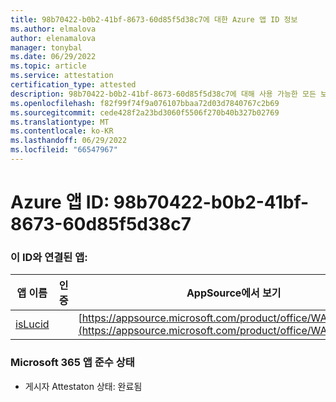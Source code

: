 ```yaml
---
title: 98b70422-b0b2-41bf-8673-60d85f5d38c7에 대한 Azure 앱 ID 정보
ms.author: elmalova
author: elenamalova
manager: tonybal
ms.date: 06/29/2022
ms.topic: article
ms.service: attestation
certification_type: attested
description: 98b70422-b0b2-41bf-8673-60d85f5d38c7에 대해 사용 가능한 모든 보안 및 규정 준수 정보입니다.
ms.openlocfilehash: f82f99f74f9a076107bbaa72d03d7840767c2b69
ms.sourcegitcommit: cede428f2a23bd3060f5506f270b40b327b02769
ms.translationtype: MT
ms.contentlocale: ko-KR
ms.lasthandoff: 06/29/2022
ms.locfileid: "66547967"
---
```

# <a name="azure-app-id-98b70422-b0b2-41bf-8673-60d85f5d38c7"></a>Azure 앱 ID: 98b70422-b0b2-41bf-8673-60d85f5d38c7


### <a name="apps-associated-with-this-id"></a>이 ID와 연결된 앱:
| **앱 이름** | **인증** | **AppSource에서 보기** |
|--------------|---------------|-----------------------|
| [isLucid](../forward/WA200002385.md) |  | [https://appsource.microsoft.com/product/office/WA200002385](https://appsource.microsoft.com/product/office/WA200002385) |

### <a name="microsoft-365-app-compliance-status"></a>Microsoft 365 앱 준수 상태
- 게시자 Attestaton 상태: 완료됨
